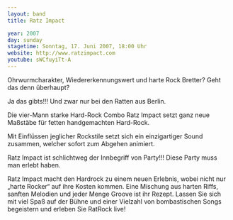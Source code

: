 ```yaml
---
layout: band
title: Ratz Impact

year: 2007
day: sunday
stagetime: Sonntag, 17. Juni 2007, 18:00 Uhr
website: http://www.ratzimpact.com
youtube: sWCfuyiTt-A
---
```

Ohrwurmcharakter, Wiedererkennungswert und harte Rock Bretter? Geht das denn überhaupt?


Ja das gibts!!! Und zwar nur bei den Ratten aus Berlin.


Die vier-Mann starke Hard-Rock Combo Ratz Impact setzt ganz neue Maßstäbe für fetten handgemachten Hard-Rock.


Mit Einflüssen jeglicher Rockstile setzt sich ein einzigartiger Sound zusammen, welcher sofort zum Abgehen animiert.


Ratz Impact ist schlichtweg der Innbegriff von Party!!! Diese Party muss man erlebt haben.


Ratz Impact macht den Hardrock zu einem neuen Erlebnis, wobei nicht nur „harte Rocker“ auf ihre Kosten kommen. Eine Mischung aus harten Riffs, sanften Melodien und jeder Menge Groove ist ihr Rezept. Lassen Sie sich mit viel Spaß auf der Bühne und einer Vielzahl von bombastischen Songs begeistern und erleben Sie RatRock live!
